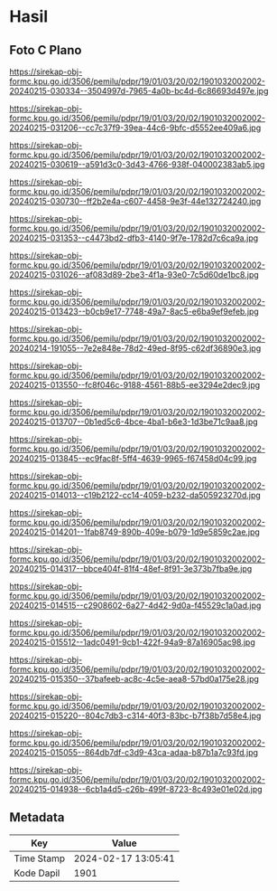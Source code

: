 # Hasil

## Foto C Plano

https://sirekap-obj-formc.kpu.go.id/3506/pemilu/pdpr/19/01/03/20/02/1901032002002-20240215-030334--3504997d-7965-4a0b-bc4d-6c86693d497e.jpg

https://sirekap-obj-formc.kpu.go.id/3506/pemilu/pdpr/19/01/03/20/02/1901032002002-20240215-031206--cc7c37f9-39ea-44c6-9bfc-d5552ee409a6.jpg

https://sirekap-obj-formc.kpu.go.id/3506/pemilu/pdpr/19/01/03/20/02/1901032002002-20240215-030619--a591d3c0-3d43-4766-938f-040002383ab5.jpg

https://sirekap-obj-formc.kpu.go.id/3506/pemilu/pdpr/19/01/03/20/02/1901032002002-20240215-030730--ff2b2e4a-c607-4458-9e3f-44e132724240.jpg

https://sirekap-obj-formc.kpu.go.id/3506/pemilu/pdpr/19/01/03/20/02/1901032002002-20240215-031353--c4473bd2-dfb3-4140-9f7e-1782d7c6ca9a.jpg

https://sirekap-obj-formc.kpu.go.id/3506/pemilu/pdpr/19/01/03/20/02/1901032002002-20240215-031026--af083d89-2be3-4f1a-93e0-7c5d60de1bc8.jpg

https://sirekap-obj-formc.kpu.go.id/3506/pemilu/pdpr/19/01/03/20/02/1901032002002-20240215-013423--b0cb9e17-7748-49a7-8ac5-e6ba9ef9efeb.jpg

https://sirekap-obj-formc.kpu.go.id/3506/pemilu/pdpr/19/01/03/20/02/1901032002002-20240214-191055--7e2e848e-78d2-49ed-8f95-c62df36890e3.jpg

https://sirekap-obj-formc.kpu.go.id/3506/pemilu/pdpr/19/01/03/20/02/1901032002002-20240215-013550--fc8f046c-9188-4561-88b5-ee3294e2dec9.jpg

https://sirekap-obj-formc.kpu.go.id/3506/pemilu/pdpr/19/01/03/20/02/1901032002002-20240215-013707--0b1ed5c6-4bce-4ba1-b6e3-1d3be71c9aa8.jpg

https://sirekap-obj-formc.kpu.go.id/3506/pemilu/pdpr/19/01/03/20/02/1901032002002-20240215-013845--ec9fac8f-5ff4-4639-9965-f67458d04c99.jpg

https://sirekap-obj-formc.kpu.go.id/3506/pemilu/pdpr/19/01/03/20/02/1901032002002-20240215-014013--c19b2122-cc14-4059-b232-da505923270d.jpg

https://sirekap-obj-formc.kpu.go.id/3506/pemilu/pdpr/19/01/03/20/02/1901032002002-20240215-014201--1fab8749-890b-409e-b079-1d9e5859c2ae.jpg

https://sirekap-obj-formc.kpu.go.id/3506/pemilu/pdpr/19/01/03/20/02/1901032002002-20240215-014317--bbce404f-81f4-48ef-8f91-3e373b7fba9e.jpg

https://sirekap-obj-formc.kpu.go.id/3506/pemilu/pdpr/19/01/03/20/02/1901032002002-20240215-014515--c2908602-6a27-4d42-9d0a-f45529c1a0ad.jpg

https://sirekap-obj-formc.kpu.go.id/3506/pemilu/pdpr/19/01/03/20/02/1901032002002-20240215-015512--1adc0491-9cb1-422f-94a9-87a16905ac98.jpg

https://sirekap-obj-formc.kpu.go.id/3506/pemilu/pdpr/19/01/03/20/02/1901032002002-20240215-015350--37bafeeb-ac8c-4c5e-aea8-57bd0a175e28.jpg

https://sirekap-obj-formc.kpu.go.id/3506/pemilu/pdpr/19/01/03/20/02/1901032002002-20240215-015220--804c7db3-c314-40f3-83bc-b7f38b7d58e4.jpg

https://sirekap-obj-formc.kpu.go.id/3506/pemilu/pdpr/19/01/03/20/02/1901032002002-20240215-015055--864db7df-c3d9-43ca-adaa-b87b1a7c93fd.jpg

https://sirekap-obj-formc.kpu.go.id/3506/pemilu/pdpr/19/01/03/20/02/1901032002002-20240215-014938--6cb1a4d5-c26b-499f-8723-8c493e01e02d.jpg


## Metadata

| Key        | Value               |
| ---------- | ------------------- |
| Time Stamp | 2024-02-17 13:05:41 |
| Kode Dapil | 1901                |



